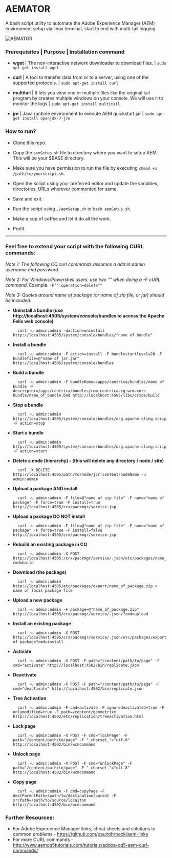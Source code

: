 # AEMATOR
A bash script utility to automate the Adobe Experience Manager (AEM) environment setup via linux terminal, start to end with multi-tail logging.

![AEMATOR](https://raw.githubusercontent.com/jatinkrmalik/aemator/master/aematorHeader.png)

### Prerequisites | Purpose | Installation command

* **wget** | The non-interactive network downloader to download files. | ```sudo apt-get install wget```

* **curl** | A tool to transfer data from or to a server, using one of the supported protocols. | ```sudo apt-get install curl```

* **multitail** | It lets you view one or multiple  files  like the  original  tail  program by creates multiple windows on your console. We will use it to monitor the logs | ```sudo apt-get install multitail```

* **jre** | Java runtime environment to execute AEM quickstart.jar | ```sudo apt-get install openjdk-7-jre```

### How to run?

* Clone this repo.

* Copy the ```aemSetup.sh``` file to directory where you want to setup AEM. This will be your $BASE directory.

* Make sure you have permission to run the file by executing ```chmod +x /path/to/yourscript.sh```.

* Open the script using your preferred editor and update the variables, directories, URLs wherever commented for same.

* Save and exit.

* Run the script using ```./aemSetup.sh``` or ```bash aemSetup.sh```.

* Make a cup of coffee and let it do all the work.

* Profit.

---

### Feel free to extend your script with the following CURL commands:
*Note 1: The following CQ curl commands assumes a admin:admin username and password.*

*Note 2: For Windows/Powershell users: use two "" when doing a -F cURL command.*
        Example: ```-F"":operation=delete""```
        
*Note 3: Quotes around name of package (or name of zip file, or jar) should be included.*

* **Uninstall a bundle (use http://localhost:4505/system/console/bundles to access the Apache Felix web console)**

        curl -u admin:admin -daction=uninstall http://localhost:4505/system/console/bundles/"name of bundle"

* **Install a bundle**

        curl -u admin:admin -F action=install -F bundlestartlevel=20 -F bundlefile=@"name of jar.jar" http://localhost:4505/system/console/bundles

* **Build a bundle**

        curl -u admin:admin -F bundleHome=/apps/centrica/bundles/name of bundle -F descriptor=/apps/centrica/bundles/com.centrica.cq.wcm.core-bundle/name_of_bundle.bnd http://localhost:4505/libs/crxde/build

* **Stop a bundle**

        curl -u admin:admin http://localhost:4505/system/console/bundles/org.apache.sling.scripting.jsp -F action=stop

* **Start a bundle**

        curl -u admin:admin http://localhost:4505/system/console/bundles/org.apache.sling.scripting.jsp -F action=start

* **Delete a node (hierarchy) - (this will delete any directory / node / site)**

        curl -X DELETE http://localhost:4505/path/to/node/jcr:content/nodeName -u admin:admin

* **Upload a package AND install**

        curl -u admin:admin -F file=@"name of zip file" -F name="name of package" -F force=true -F install=true http://localhost:4505/crx/packmgr/service.jsp

* **Upload a package DO NOT install**

        curl -u admin:admin -F file=@"name of zip file" -F name="name of package" -F force=true -F install=false http://localhost:4505/crx/packmgr/service.jsp

* **Rebuild an existing package in CQ**

        curl -u admin:admin -X POST http://localhost:4505:/crx/packmgr/service/.json/etc/packages/name_of_package.zip?cmd=build

* **Download (the package)**

        curl -u admin:admin http://localhost:4505/etc/packages/export/name_of_package.zip > name of local package file

* **Upload a new package**

        curl -u admin:admin -F package=@"name_of_package.zip" http://localhost:4505/crx/packmgr/service/.json/?cmd=upload

* **Install an existing package**

        curl -u admin:admin -X POST http://localhost:4505/crx/packmgr/service/.json/etc/packages/export/name of package?cmd=install

* **Activate**

        curl -u admin:admin -X POST -F path="/content/path/to/page" -F cmd="activate" http://localhost:4502/bin/replicate.json

* **Deactivate**

        curl -u admin:admin -X POST -F path="/content/path/to/page" -F cmd="deactivate" http://localhost:4502/bin/replicate.json

* **Tree Activation**

        curl -u admin:admin -F cmd=activate -F ignoredeactivated=true -F onlymodified=true -F path=/content/geometrixx http://localhost:4502/etc/replication/treeactivation.html

* **Lock page**

        curl -u admin:admin -X POST -F cmd="lockPage" -F path="/content/path/to/page" -F "_charset_"="utf-8" http://localhost:4502/bin/wcmcommand

* **Unlock page**

        curl -u admin:admin -X POST -F cmd="unlockPage" -F path="/content/path/to/page" -F "_charset_"="utf-8" http://localhost:4502/bin/wcmcommand

* **Copy page**

        curl -u admin:admin -F cmd=copyPage -F destParentPath=/path/to/destination/parent -F srcPath=/path/to/source/locaiton http://localhost:4502/bin/wcmcommand
        
### Further Resources:
* For Adobe Experience Manager links, cheat sheets and solutions to common problems - https://github.com/paulrohrbeck/aem-links
* For more CURL commands - http://www.aemcq5tutorials.com/tutorials/adobe-cq5-aem-curl-commands/
